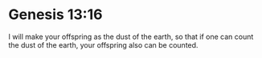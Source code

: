 # Genesis 13:16

I will make your offspring as the dust of the earth, so that if one can count the dust of the earth, your offspring also can be counted.
